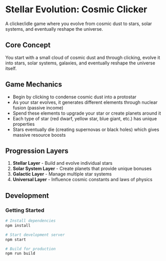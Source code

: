# Stellar Evolution: Cosmic Clicker

A clicker/idle game where you evolve from cosmic dust to stars, solar systems, and eventually reshape the universe.

## Core Concept

You start with a small cloud of cosmic dust and through clicking, evolve it into stars, solar systems, galaxies, and eventually reshape the universe itself.

## Game Mechanics

- Begin by clicking to condense cosmic dust into a protostar
- As your star evolves, it generates different elements through nuclear fusion (passive income)
- Spend these elements to upgrade your star or create planets around it
- Each type of star (red dwarf, yellow star, blue giant, etc.) has unique properties
- Stars eventually die (creating supernovas or black holes) which gives massive resource boosts

## Progression Layers

1. **Stellar Layer** - Build and evolve individual stars
2. **Solar System Layer** - Create planets that provide unique bonuses
3. **Galactic Layer** - Manage multiple star systems
4. **Universal Layer** - Influence cosmic constants and laws of physics

## Development

### Getting Started

```bash
# Install dependencies
npm install

# Start development server
npm start

# Build for production
npm run build